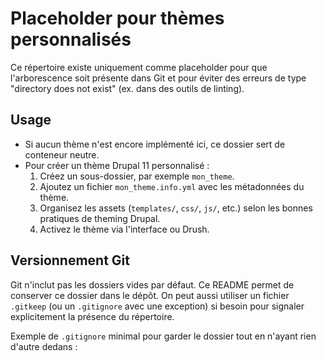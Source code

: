 # Placeholder pour thèmes personnalisés

Ce répertoire existe uniquement comme placeholder pour que l'arborescence soit présente dans Git et pour éviter des erreurs de type "directory does not exist" (ex. dans des outils de linting).

## Usage

- Si aucun thème n'est encore implémenté ici, ce dossier sert de conteneur neutre.
- Pour créer un thème Drupal 11 personnalisé :
  1. Créez un sous-dossier, par exemple `mon_theme`.
  2. Ajoutez un fichier `mon_theme.info.yml` avec les métadonnées du thème.
  3. Organisez les assets (`templates/`, `css/`, `js/`, etc.) selon les bonnes pratiques de theming Drupal.
  4. Activez le thème via l'interface ou Drush.

## Versionnement Git

Git n'inclut pas les dossiers vides par défaut. Ce README permet de conserver ce dossier dans le dépôt. On peut aussi utiliser un fichier `.gitkeep` (ou un `.gitignore` avec une exception) si besoin pour signaler explicitement la présence du répertoire.

Exemple de `.gitignore` minimal pour garder le dossier tout en n'ayant rien d'autre dedans :
